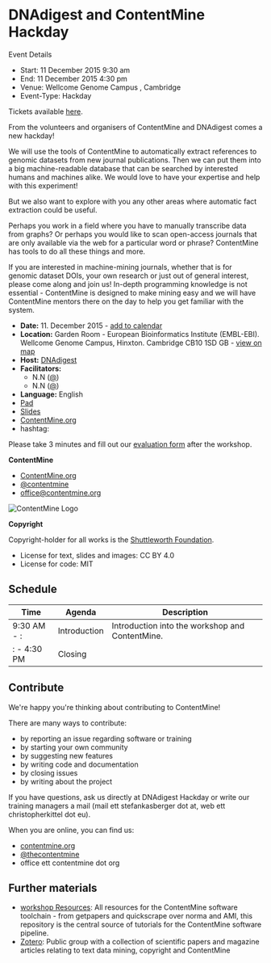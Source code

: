 # DNAdigest and ContentMine Hackday

Event Details
* Start: 11 December 2015 9:30 am
* End: 11 December 2015 4:30 pm
* Venue: Wellcome Genome Campus , Cambridge
* Event-Type: Hackday


Tickets available [here](https://www.eventbrite.co.uk/e/dnadigest-and-contentmine-hackday-tickets-19378933913).

From the volunteers and organisers of ContentMine and DNAdigest  comes a new hackday!

We will use the tools of ContentMine to automatically extract references to genomic datasets from new journal publications.  Then we can put them into a big machine-readable database that can be searched by interested humans and machines alike.  We would love to have your expertise and help with this experiment!

But we also want to explore with you any other areas where automatic fact extraction could be useful.

Perhaps you work in a field where you have to manually transcribe data from graphs?  Or perhaps you would like to scan open-access journals that are only available via the web for a particular word or phrase?  ContentMine has tools to do all these things and more.

If you are interested in machine-mining journals, whether that is for genomic dataset DOIs, your own research or just out of general interest, please come along and join us!  In-depth programming knowledge is not essential - ContentMine is designed to make mining easy and we will have ContentMine mentors there on the day to help you get familiar with the system.


- **Date:** 11. December 2015 - [add to calendar](https://www.eventbrite.co.uk/e/dnadigest-and-contentmine-hackday-tickets-19378933913#add-to-calendar-modal)
- **Location:** Garden Room - European Bioinformatics Institute (EMBL-EBI). Wellcome Genome Campus, Hinxton. Cambridge CB10 1SD GB - [view on map](https://www.eventbrite.co.uk/e/dnadigest-and-contentmine-hackday-tickets-19378933913#map-target)
- **Host:** [DNAdigest](http://dnadigest.org/)
- **Facilitators:**
	- N.N ([@](https://twitter.com/))
	- N.N ([@](https://twitter.com/))
- **Language:** English
- [Pad](http://pads.cottagelabs.com/p/2015-12-11-dnadigest)
- [Slides]()
- [ContentMine.org](http://contentmine.org/events/event/dnadigest-and-contentmine-hackday/) 
- hashtag: [](https://twitter.com/hashtag/TAGHERE?src=hash)

Please take 3 minutes and fill out our [evaluation form](https://docs.google.com/forms/d/13BsoUTHnYbYn1JDYyiF_pLbrxubgVKktvDzvkl7WCgM/viewform) after the workshop.

**ContentMine**
- [ContentMine.org](http://contentmine.org/)
- [@contentmine](http://twitter.com/thecontentmine)
- office@contentmine.org

![ContentMine Logo](code/CM_logo.png)

**Copyright**

Copyright-holder for all works is the [Shuttleworth Foundation](http://shuttleworthfoundation.org/).
- License for text, slides and images: CC BY 4.0
- License for code: MIT

## Schedule

| Time          | Agenda       | Description                                                            |
|---------------|--------------|------------------------------------------------------------------------|
| 9:30 AM - : | Introduction | Introduction into the workshop and ContentMine.                        |
| : - 4:30 PM | Closing |                         |


## Contribute

We're happy you're thinking about contributing to ContentMine!

There are many ways to contribute:
- by reporting an issue regarding software or training
- by starting your own community
- by suggesting new features
- by writing code and documentation
- by closing issues
- by writing about the project

If you have questions, ask us directly at DNAdigest Hackday or write our training managers a mail (mail ett stefankasberger dot at, web ett christopherkittel dot eu).

When you are online, you can find us:
- [contentmine.org](http://contentmine.org)
- [@thecontentmine](http://twitter.com/thecontentmine)
- office ett contentmine dot org

## Further materials
- [workshop Resources](https://github.com/ContentMine/workshop-resources): All resources for the ContentMine software toolchain - from getpapers and quickscrape over norma and AMI, this repository is the central source of tutorials for the ContentMine software pipeline.
- [Zotero](https://www.zotero.org/groups/contentmine): Public group with a collection of scientific papers and magazine articles relating to text data mining, copyright and ContentMine
